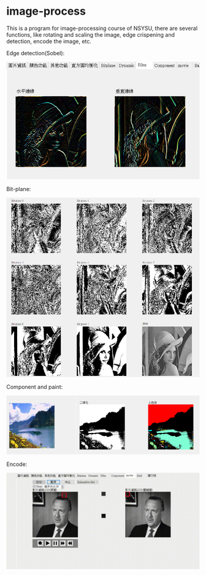 # image-process

This is a program for image-processing course of NSYSU, there are several functions, like rotating and scaling the image, edge crispening and detection, encode the image, etc.

Edge detection(Sobel):

![image](https://github.com/Kai-how/image-process/blob/main/Demo/Sobel.PNG)

Bit-plane:

![image](https://github.com/Kai-how/image-process/blob/main/Demo/bitplane.PNG)

Component and paint:

![image](https://github.com/Kai-how/image-process/blob/main/Demo/component.PNG)

Encode:

![image](https://github.com/Kai-how/image-process/blob/main/Demo/Encode.gif)
